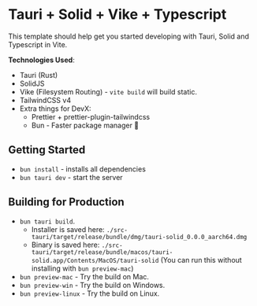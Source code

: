 # Tauri + Solid + Vike + Typescript

This template should help get you started developing with Tauri, Solid and Typescript in Vite.

**Technologies Used**:

- Tauri (Rust)
- SolidJS
- Vike (Filesystem Routing) - `vite build` will build static.
- TailwindCSS v4
- Extra things for DevX:
  - Prettier + prettier-plugin-tailwindcss
  - Bun - Faster package manager 🥳

## Getting Started

- `bun install` - installs all dependencies
- `bun tauri dev` - start the server

## Building for Production

- `bun tauri build`.
  - Installer is saved here: `./src-tauri/target/release/bundle/dmg/tauri-solid_0.0.0_aarch64.dmg`
  - Binary is saved here: `./src-tauri/target/release/bundle/macos/tauri-solid.app/Contents/MacOS/tauri-solid` (You can run this without installing with `bun preview-mac`)
- `bun preview-mac` - Try the build on Mac.
- `bun preview-win` - Try the build on Windows.
- `bun preview-linux` - Try the build on Linux.
